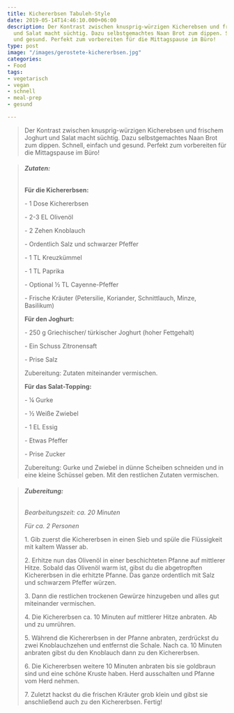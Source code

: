 ```yaml
---
title: Kichererbsen Tabuleh-Style
date: 2019-05-14T14:46:10.000+06:00
description: Der Kontrast zwischen knusprig-würzigen Kicherebsen und frischem Joghurt
  und Salat macht süchtig. Dazu selbstgemachtes Naan Brot zum dippen. Schnell, einfach
  und gesund. Perfekt zum vorbereiten für die Mittagspause im Büro!
type: post
image: "/images/gerostete-kichererbsen.jpg"
categories:
- Food
tags:
- vegetarisch
- vegan
- schnell
- meal-prep
- gesund

---
```

> Der Kontrast zwischen knusprig-würzigen Kicherebsen und frischem Joghurt und Salat macht süchtig. Dazu selbstgemachtes Naan Brot zum dippen. Schnell, einfach und gesund. Perfekt zum vorbereiten für die Mittagspause im Büro!

> ###### **Zutaten:**
>
> **Für die Kichererbsen:**
>
> \- 1 Dose Kichererbsen
>
> \- 2-3 EL Olivenöl
>
> \- 2 Zehen Knoblauch
>
> \- Ordentlich Salz und schwarzer Pfeffer
>
> \- 1 TL Kreuzkümmel
>
> \- 1 TL Paprika
>
> \- Optional ½ TL Cayenne-Pfeffer
>
> \- Frische Kräuter (Petersilie, Koriander, Schnittlauch, Minze, Basilikum)
>
> **Für den Joghurt:**
>
> \- 250 g Griechischer/ türkischer Joghurt (hoher Fettgehalt)
>
> \- Ein Schuss Zitronensaft
>
> \- Prise Salz
>
>   
> Zubereitung: Zutaten miteinander vermischen.
>
> **Für das Salat-Topping:**
>
> \- ¼ Gurke
>
> \- ½ Weiße Zwiebel
>
> \- 1 EL Essig
>
> \- Etwas Pfeffer
>
> \- Prise Zucker
>
>   
> Zubereitung: Gurke und Zwiebel in dünne Scheiben schneiden und in eine kleine Schüssel geben. Mit den restlichen Zutaten vermischen.

> ###### **Zubereitung:**
>
> _Bearbeitungszeit: ca. 20 Minuten_
>
> _Für ca. 2 Personen_
>
> 1\. Gib zuerst die Kichererbsen in einen Sieb und spüle die Flüssigkeit mit kaltem Wasser ab.
>
> 2\. Erhitze nun das Olivenöl in einer beschichteten Pfanne auf mittlerer Hitze. Sobald das Olivenöl warm ist, gibst du die abgetropften Kichererbsen in die erhitzte Pfanne. Das ganze ordentlich mit Salz und schwarzem Pfeffer würzen.
>
> 3\. Dann die restlichen trockenen Gewürze hinzugeben und alles gut miteinander vermischen.
>
> 4\. Die Kichererbsen ca. 10 Minuten auf mittlerer Hitze anbraten. Ab und zu umrühren.
>
> 5\. Während die Kichererbsen in der Pfanne anbraten, zerdrückst du zwei Knoblauchzehen und entfernst die Schale. Nach ca. 10 Minuten anbraten gibst du den Knoblauch dann zu den Kichererbsen.
>
> 6\. Die Kichererbsen weitere 10 Minuten anbraten bis sie goldbraun sind und eine schöne Kruste haben. Herd ausschalten und Pfanne vom Herd nehmen.
>
> 7\. Zuletzt hackst du die frischen Kräuter grob klein und gibst sie anschließend auch zu den Kichererbsen. Fertig!
